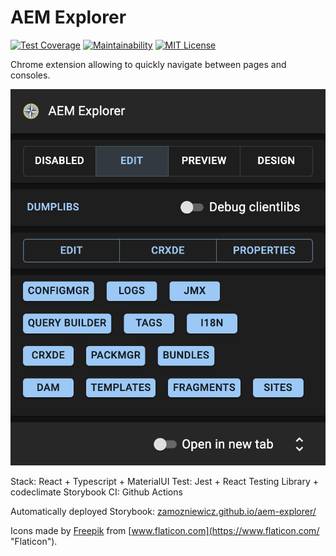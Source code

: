 # AEM Explorer

[![Test Coverage](https://api.codeclimate.com/v1/badges/36ef9364544cb01b2048/test_coverage)](https://codeclimate.com/github/zamozniewicz/aem-explorer/test_coverage)
[![Maintainability](https://api.codeclimate.com/v1/badges/36ef9364544cb01b2048/maintainability)](https://codeclimate.com/github/zamozniewicz/aem-explorer/maintainability)
[![MIT License](https://img.shields.io/badge/License-MIT-blue.svg)](LICENSE)

Chrome extension allowing to quickly navigate between pages and consoles.

![AEM Explorer](/aem-explorer.png)

Stack: React + Typescript + MaterialUI
Test: Jest + React Testing Library + codeclimate
Storybook
CI: Github Actions

Automatically deployed Storybook: [zamozniewicz.github.io/aem-explorer/](https://zamozniewicz.github.io/aem-explorer/)

Icons made by [Freepik](https://www.freepik.com "Freepik") from [www.flaticon.com](https://www.flaticon.com/ "Flaticon").
